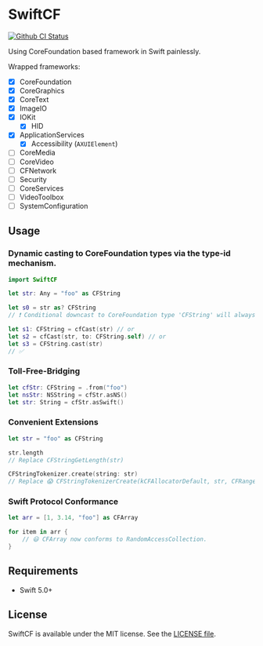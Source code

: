 # SwiftCF

[![Github CI Status](https://github.com/ddddxxx/SwiftCF/workflows/CI/badge.svg)](https://github.com/ddddxxx/SwiftCF/actions)

Using CoreFoundation based framework in Swift painlessly.

Wrapped frameworks:

- [x] CoreFoundation
- [x] CoreGraphics
- [x] CoreText
- [x] ImageIO
- [x] IOKit
    - [x] HID
- [x] ApplicationServices
    - [x] Accessibility (`AXUIElement`)
- [ ] CoreMedia
- [ ] CoreVideo
- [ ] CFNetwork
- [ ] Security
- [ ] CoreServices
- [ ] VideoToolbox
- [ ] SystemConfiguration

## Usage

### Dynamic casting to CoreFoundation types via the type-id mechanism.

```swift
import SwiftCF

let str: Any = "foo" as CFString

let s0 = str as? CFString
// ❗️ Conditional downcast to CoreFoundation type 'CFString' will always succeed

let s1: CFString = cfCast(str) // or
let s2 = cfCast(str, to: CFString.self) // or
let s3 = CFString.cast(str)
// ✅
```

### Toll-Free-Bridging

```swift
let cfStr: CFString = .from("foo")
let nsStr: NSString = cfStr.asNS()
let str: String = cfStr.asSwift()
```

### Convenient Extensions

```swift
let str = "foo" as CFString

str.length
// Replace CFStringGetLength(str)

CFStringTokenizer.create(string: str)
// Replace 😱 CFStringTokenizerCreate(kCFAllocatorDefault, str, CFRange(location: 0, length: CFStringGetLength(str)), kCFStringTokenizerUnitWord, CFLocaleGetSystem())
```

### Swift Protocol Conformance

```swift
let arr = [1, 3.14, "foo"] as CFArray

for item in arr {
    // 😃 CFArray now conforms to RandomAccessCollection.
}
```

## Requirements

- Swift 5.0+

## License

SwiftCF is available under the MIT license. See the [LICENSE file](LICENSE).
